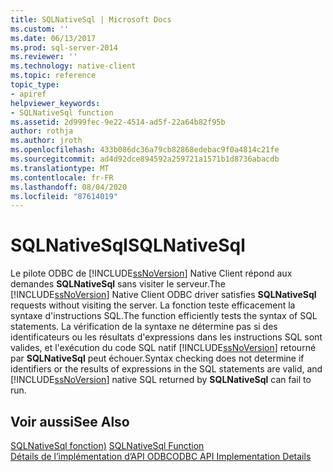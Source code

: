 ```yaml
---
title: SQLNativeSql | Microsoft Docs
ms.custom: ''
ms.date: 06/13/2017
ms.prod: sql-server-2014
ms.reviewer: ''
ms.technology: native-client
ms.topic: reference
topic_type:
- apiref
helpviewer_keywords:
- SQLNativeSql function
ms.assetid: 2d999fec-9e22-4514-ad5f-22a64b82f95b
author: rothja
ms.author: jroth
ms.openlocfilehash: 433b086dc36a79cb82868edebac9f0a4814c21fe
ms.sourcegitcommit: ad4d92dce894592a259721a1571b1d8736abacdb
ms.translationtype: MT
ms.contentlocale: fr-FR
ms.lasthandoff: 08/04/2020
ms.locfileid: "87614019"
---
```

# <a name="sqlnativesql"></a><span data-ttu-id="2046a-102">SQLNativeSql</span><span class="sxs-lookup"><span data-stu-id="2046a-102">SQLNativeSql</span></span>
  <span data-ttu-id="2046a-103">Le pilote ODBC de [!INCLUDE[ssNoVersion](../../includes/ssnoversion-md.md)] Native Client répond aux demandes **SQLNativeSql** sans visiter le serveur.</span><span class="sxs-lookup"><span data-stu-id="2046a-103">The [!INCLUDE[ssNoVersion](../../includes/ssnoversion-md.md)] Native Client ODBC driver satisfies **SQLNativeSql** requests without visiting the server.</span></span> <span data-ttu-id="2046a-104">La fonction teste efficacement la syntaxe d'instructions SQL.</span><span class="sxs-lookup"><span data-stu-id="2046a-104">The function efficiently tests the syntax of SQL statements.</span></span> <span data-ttu-id="2046a-105">La vérification de la syntaxe ne détermine pas si des identificateurs ou les résultats d'expressions dans les instructions SQL sont valides, et l'exécution du code SQL natif [!INCLUDE[ssNoVersion](../../includes/ssnoversion-md.md)] retourné par **SQLNativeSql** peut échouer.</span><span class="sxs-lookup"><span data-stu-id="2046a-105">Syntax checking does not determine if identifiers or the results of expressions in the SQL statements are valid, and [!INCLUDE[ssNoVersion](../../includes/ssnoversion-md.md)] native SQL returned by **SQLNativeSql** can fail to run.</span></span>  
  
## <a name="see-also"></a><span data-ttu-id="2046a-106">Voir aussi</span><span class="sxs-lookup"><span data-stu-id="2046a-106">See Also</span></span>  
 <span data-ttu-id="2046a-107">[SQLNativeSql fonction)](https://go.microsoft.com/fwlink/?LinkID=59358) </span><span class="sxs-lookup"><span data-stu-id="2046a-107">[SQLNativeSql Function](https://go.microsoft.com/fwlink/?LinkID=59358) </span></span>  
 [<span data-ttu-id="2046a-108">Détails de l’implémentation d’API ODBC</span><span class="sxs-lookup"><span data-stu-id="2046a-108">ODBC API Implementation Details</span></span>](odbc-api-implementation-details.md)  
  
  
